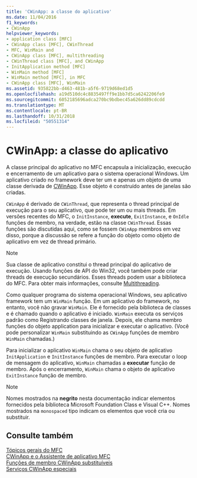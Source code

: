 ```yaml
---
title: 'CWinApp: a classe do aplicativo'
ms.date: 11/04/2016
f1_keywords:
- CWinApp
helpviewer_keywords:
- application class [MFC]
- CWinApp class [MFC], CWinThread
- MFC, WinMain and
- CWinApp class [MFC], multithreading
- CWinThread class [MFC], and CWinApp
- InitApplication method [MFC]
- WinMain method [MFC]
- WinMain method [MFC], in MFC
- CWinApp class [MFC], WinMain
ms.assetid: 935822bb-d463-481b-a5f6-9719d68ed1d5
ms.openlocfilehash: a19d510dc4c8835497ff9e1bb7d5ca6242206fe9
ms.sourcegitcommit: 6052185696adca270bc9bdbec45a626dd89cdcdd
ms.translationtype: MT
ms.contentlocale: pt-BR
ms.lasthandoff: 10/31/2018
ms.locfileid: "50551314"
---
```

# <a name="cwinapp-the-application-class"></a>CWinApp: a classe do aplicativo

A classe principal do aplicativo no MFC encapsula a inicialização, execução e encerramento de um aplicativo para o sistema operacional Windows. Um aplicativo criado no framework deve ter um e apenas um objeto de uma classe derivada de [CWinApp](../mfc/reference/cwinapp-class.md). Esse objeto é construído antes de janelas são criadas.

`CWinApp` é derivado de `CWinThread`, que representa o thread principal de execução para o seu aplicativo, que pode ter um ou mais threads. Em versões recentes do MFC, o `InitInstance`, **execute**, `ExitInstance`, e `OnIdle` funções de membro, na verdade, estão na classe `CWinThread`. Essas funções são discutidas aqui, como se fossem `CWinApp` membros em vez disso, porque a discussão se refere a função do objeto como objeto de aplicativo em vez de thread primário.

> [!NOTE]
>  Sua classe de aplicativo constitui o thread principal do aplicativo de execução. Usando funções de API do Win32, você também pode criar threads de execução secundários. Esses threads podem usar a biblioteca do MFC. Para obter mais informações, consulte [Multithreading](../parallel/multithreading-support-for-older-code-visual-cpp.md).

Como qualquer programa do sistema operacional Windows, seu aplicativo framework tem um `WinMain` função. Em um aplicativo do framework, no entanto, você não gravar `WinMain`. Ele é fornecido pela biblioteca de classes e é chamado quando o aplicativo é iniciado. `WinMain` executa os serviços padrão como Registrando classes de janela. Depois, ele chama membro funções do objeto application para inicializar e executar o aplicativo. (Você pode personalizar `WinMain` substituindo as `CWinApp` funções de membro `WinMain` chamadas.)

Para inicializar o aplicativo `WinMain` chama o seu objeto de aplicativo `InitApplication` e `InitInstance` funções de membro. Para executar o loop de mensagem do aplicativo, `WinMain` chamadas a **executar** função de membro. Após o encerramento, `WinMain` chama o objeto de aplicativo `ExitInstance` função de membro.

> [!NOTE]
>  Nomes mostrados na **negrito** nesta documentação indicar elementos fornecidos pela biblioteca Microsoft Foundation Class e Visual C++. Nomes mostrados na `monospaced` tipo indicam os elementos que você cria ou substituir.

## <a name="see-also"></a>Consulte também

[Tópicos gerais do MFC](../mfc/general-mfc-topics.md)<br/>
[CWinApp e o Assistente de aplicativo MFC](../mfc/cwinapp-and-the-mfc-application-wizard.md)<br/>
[Funções de membro CWinApp substituíveis](../mfc/overridable-cwinapp-member-functions.md)<br/>
[Serviços CWinApp especiais](../mfc/special-cwinapp-services.md)

